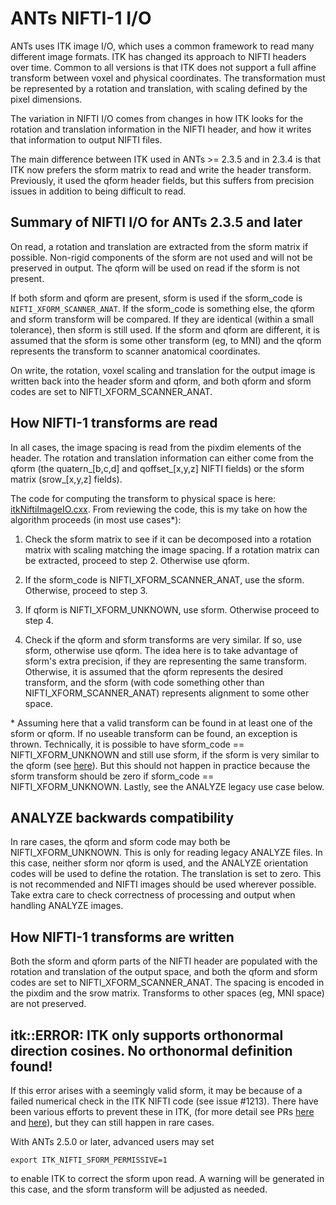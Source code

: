 # ANTs NIFTI-1 I/O

ANTs uses ITK image I/O, which uses a common framework to read many different image formats. ITK has changed its approach to NIFTI headers over time. Common to all versions is that ITK does not support a full affine transform between voxel and physical coordinates. The transformation must be represented by a rotation and translation, with scaling defined by the pixel dimensions. 

The variation in NIFTI I/O comes from changes in how ITK looks for the rotation and translation information in the NIFTI header, and how it writes that information to output NIFTI files.

The main difference between ITK used in ANTs >= 2.3.5 and in 2.3.4 is that ITK now prefers the sform matrix to read and write the header transform. Previously, it used the qform header fields, but this suffers from precision issues in addition to being difficult to read. 

## Summary of NIFTI I/O for ANTs 2.3.5 and later

On read, a rotation and translation are extracted from the sform matrix if possible. Non-rigid components of the sform are not used and will not be preserved in output. The qform will be used on read if the sform is not present. 

If both sform and qform are present, sform is used if the sform_code is `NIFTI_XFORM_SCANNER_ANAT`. If the sform_code is something else, the qform and sform transform will be compared. If they are identical (within a small tolerance), then sform is still used. If the sform and qform are different, it is assumed that the sform is some other transform (eg, to MNI) and the qform represents the transform to scanner anatomical coordinates.

On write, the rotation, voxel scaling and translation for the output image is written back into the header sform and qform, and both qform and sform codes are set to NIFTI_XFORM_SCANNER_ANAT.


## How NIFTI-1 transforms are read

In all cases, the image spacing is read from the pixdim elements of the header. The rotation and translation information can either come from the qform (the quatern_[b,c,d] and qoffset_[x,y,z] NIFTI fields) or the sform matrix (srow_[x,y,z] fields).

The code for computing the transform to physical space is here: [itkNiftiImageIO.cxx](https://github.com/InsightSoftwareConsortium/ITK/blob/ceac959c2dbcb52c478c05535eba9c7ff83b5dca/Modules/IO/NIFTI/src/itkNiftiImageIO.cxx#L1783). From reviewing the code, this is my take on how the algorithm proceeds (in most use cases\*):

1. Check the sform matrix to see if it can be decomposed into a rotation matrix with scaling matching the image spacing. If a rotation matrix can be extracted, proceed to step 2. Otherwise use qform.

2. If the sform_code is NIFTI_XFORM_SCANNER_ANAT, use the sform. Otherwise, proceed to step 3.

3. If qform is NIFTI_XFORM_UNKNOWN, use sform. Otherwise proceed to step 4.

4. Check if the qform and sform transforms are very similar. If so, use sform, otherwise use qform. The idea here is to take advantage of sform's extra precision, if they are representing the same transform. Otherwise, it is assumed that the qform represents the desired transform, and the sform (with code something other than NIFTI_XFORM_SCANNER_ANAT) represents alignment to some other space. 

\* Assuming here that a valid transform can be found in at least one of the sform or qform. If no useable transform can be found, an exception is thrown. Technically, it is possible to have sform_code == NIFTI_XFORM_UNKNOWN and still use sform, if the sform is very similar to the qform (see [here](https://github.com/InsightSoftwareConsortium/ITK/blob/ceac959c2dbcb52c478c05535eba9c7ff83b5dca/Modules/IO/NIFTI/src/itkNiftiImageIO.cxx#L1876-L1879)). But this should not happen in practice because the sform transform should be zero if sform_code == NIFTI_XFORM_UNKNOWN. Lastly, see the ANALYZE legacy use case below. 


## ANALYZE backwards compatibility

In rare cases, the qform and sform code may both be NIFTI_XFORM_UNKNOWN. This is only for reading legacy ANALYZE files. In this case, neither sform nor qform is used, and the ANALYZE orientation codes will be used to define the rotation. The translation is set to zero. This is not recommended and NIFTI images should be used wherever possible. Take extra care to check correctness of processing and output when handling ANALYZE images.


## How NIFTI-1 transforms are written

Both the sform and qform parts of the NIFTI header are populated with the rotation and translation of the output space, and both the qform and sform codes are set to NIFTI_XFORM_SCANNER_ANAT. The spacing is encoded in the pixdim and the srow matrix. Transforms to other spaces (eg, MNI space) are not preserved.


## itk::ERROR: ITK only supports orthonormal direction cosines. No orthonormal definition found!

If this error arises with a seemingly valid sform, it may be because of a failed numerical check in the ITK NIFTI code (see issue #1213). There have been various efforts to prevent these in ITK, (for more detail see PRs [here](https://github.com/InsightSoftwareConsortium/ITK/pull/2701) and [here](https://github.com/InsightSoftwareConsortium/ITK/pull/3339)), but they can still happen in rare cases.

With ANTs 2.5.0 or later, advanced users may set

```
export ITK_NIFTI_SFORM_PERMISSIVE=1
```

to enable ITK to correct the sform upon read. A warning will be generated in this case, and the sform transform will be adjusted as needed.